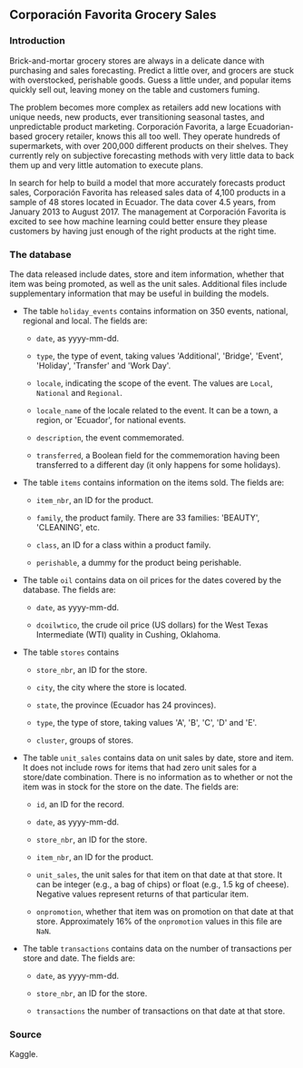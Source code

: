 ## Corporación Favorita Grocery Sales

### Introduction

Brick-and-mortar grocery stores are always in a delicate dance with purchasing and sales forecasting. Predict a little over, and grocers are stuck with overstocked, perishable goods. Guess a little under, and popular items quickly sell out, leaving money on the table and customers fuming.

The problem becomes more complex as retailers add new locations with unique needs, new products, ever transitioning seasonal tastes, and unpredictable product marketing. Corporación Favorita, a large Ecuadorian-based grocery retailer, knows this all too well. They operate hundreds of supermarkets, with over 200,000 different products on their shelves. They currently rely on subjective forecasting methods with very little data to back them up and very little automation to execute plans.

In search for help to build a model that more accurately forecasts product sales, Corporación Favorita has released sales data of 4,100 products in a sample of 48 stores located in Ecuador.  The data cover 4.5 years, from January 2013 to August 2017. The management at Corporación Favorita is excited to see how machine learning could better ensure they please customers by having just enough of the right products at the right time.

### The database

The data released include dates, store and item information, whether that item was being promoted, as well as the unit sales. Additional files include supplementary information that may be useful in building the models.

* The table `holiday_events` contains information on 350 events, national, regional and local. The fields are:

    + `date`, as yyyy-mm-dd.

    + `type`, the type of event, taking values 'Additional', 'Bridge', 'Event', 'Holiday', 'Transfer' and 'Work Day'.

    + `locale`, indicating the scope of the event. The values are `Local`, `National` and `Regional`.

    + `locale_name` of the locale related to the event. It can be a town, a region, or 'Ecuador', for national events.

    + `description`, the event commemorated.

    +  `transferred`, a Boolean field for the commemoration having been transferred to a different day (it only happens for some holidays).

* The table `items` contains information on the items sold. The fields are:

    + `item_nbr`, an ID for the product.

    + `family`, the product family. There are 33 families: 'BEAUTY', 'CLEANING', etc.

    + `class`, an ID for a class within a product family.

    + `perishable`, a dummy for the product being perishable.

* The table `oil` contains data on oil prices for the dates covered by the database. The fields are:

    + `date`, as yyyy-mm-dd.

    + `dcoilwtico`, the crude oil price (US dollars) for the West Texas Intermediate (WTI) quality in Cushing, Oklahoma.

* The table `stores` contains

    + `store_nbr`, an ID for the store.

    + `city`, the city where the store is located.

    + `state`, the province (Ecuador has 24 provinces).

    + `type`, the type of store, taking values 'A', 'B', 'C', 'D' and 'E'.

    + `cluster`, groups of stores.

* The table `unit_sales` contains data on unit sales by date, store and item. It does not include rows for items that had zero unit sales for a store/date combination. There is no information as to whether or not the item was in stock for the store on the date. The fields are:

    + `id`, an ID for the record.

    +	`date`, as yyyy-mm-dd.

    + `store_nbr`, an ID for the store.

    + `item_nbr`, an ID for the product.

    + `unit_sales`, the unit sales for that item on that date at that store. It can be integer (e.g., a bag of chips) or float (e.g., 1.5 kg of cheese). Negative values represent returns of that particular item.

    + `onpromotion`, whether that item was on promotion on that date at that store. Approximately 16% of the `onpromotion` values in this file are `NaN`.

* The table `transactions` contains data on the number of transactions per store and date. The fields are:

    + `date`, as yyyy-mm-dd.

    + `store_nbr`, an ID for the store.

    + `transactions` the number of transactions on that date at that store.

### Source

Kaggle.
